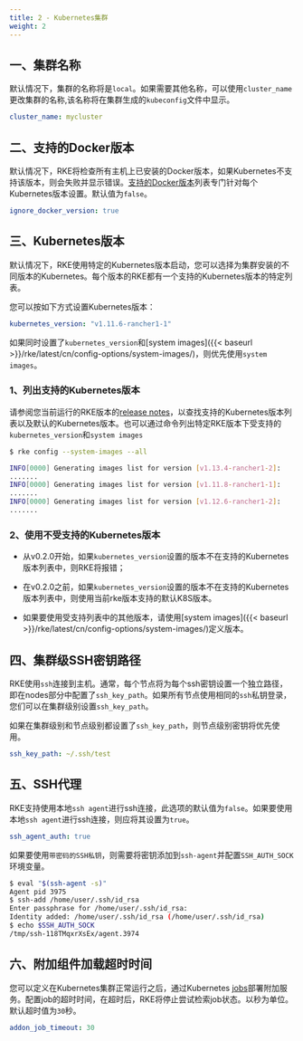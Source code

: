```yaml
---
title: 2 - Kubernetes集群
weight: 2
---
```


## 一、集群名称

默认情况下，集群的名称将是`local`。如果需要其他名称，可以使用`cluster_name`更改集群的名称,该名称将在集群生成的`kubeconfig`文件中显示。

```yaml
cluster_name: mycluster
```

## 二、支持的Docker版本

默认情况下，RKE将检查所有主机上已安装的Docker版本，如果Kubernetes不支持该版本，则会失败并显示错误。[支持的Docker版本](https://github.com/rancher/rke/blob/master/docker/docker.go#L37-L41)列表专门针对每个Kubernetes版本设置。默认值为`false`。

```yaml
ignore_docker_version: true
```

## 三、Kubernetes版本

默认情况下，RKE使用特定的Kubernetes版本启动，您可以选择为集群安装的不同版本的Kubernetes。每个版本的RKE都有一个支持的Kubernetes版本的特定列表。

您可以按如下方式设置Kubernetes版本：

```yaml
kubernetes_version: "v1.11.6-rancher1-1"
```

如果同时设置了`kubernetes_version`和[system images]({{< baseurl >}}/rke/latest/cn/config-options/system-images/)，则优先使用`system images`。

### 1、列出支持的Kubernetes版本

请参阅您当前运行的RKE版本的[release notes](https://github.com/rancher/rke/releases)，以查找支持的Kubernetes版本列表以及默认的Kubernetes版本。也可以通过命令列出特定RKE版本下受支持的`kubernetes_version`和`system images`

```bash
$ rke config --system-images --all

INFO[0000] Generating images list for version [v1.13.4-rancher1-2]:
.......
INFO[0000] Generating images list for version [v1.11.8-rancher1-1]:
.......
INFO[0000] Generating images list for version [v1.12.6-rancher1-2]:
.......
```

### 2、使用不受支持的Kubernetes版本

- 从v0.2.0开始，如果`kubernetes_version`设置的版本不在支持的Kubernetes版本列表中，则RKE将报错；

- 在v0.2.0之前，如果`kubernetes_version`设置的版本不在支持的Kubernetes版本列表中，则使用当前rke版本支持的默认K8S版本。

- 如果要使用受支持列表中的其他版本，请使用[system images]({{< baseurl >}}/rke/latest/cn/config-options/system-images/)定义版本。

## 四、集群级SSH密钥路径

RKE使用`ssh`连接到主机。通常，每个节点将为每个ssh密钥设置一个独立路径，即在nodes部分中配置了`ssh_key_path`。如果所有节点使用相同的`ssh`私钥登录，您们可以在集群级别设置`ssh_key_path`。

如果在集群级别和节点级别都设置了`ssh_key_path`，则节点级别密钥将优先使用。

```yaml
ssh_key_path: ~/.ssh/test
```

## 五、SSH代理

RKE支持使用本地`ssh agent`进行ssh连接，此选项的默认值为`false`。如果要使用本地`ssh agent`进行ssh连接，则应将其设置为`true`。

```yaml
ssh_agent_auth: true
```

如果要使用`带密码的SSH私钥`，则需要将密钥添加到`ssh-agent`并配置`SSH_AUTH_SOCK`环境变量。

```bash
$ eval "$(ssh-agent -s)"
Agent pid 3975
$ ssh-add /home/user/.ssh/id_rsa
Enter passphrase for /home/user/.ssh/id_rsa:
Identity added: /home/user/.ssh/id_rsa (/home/user/.ssh/id_rsa)
$ echo $SSH_AUTH_SOCK
/tmp/ssh-118TMqxrXsEx/agent.3974
```

## 六、附加组件加载超时时间

您可以定义在Kubernetes集群正常运行之后，通过Kubernetes [jobs](https://kubernetes.io/docs/concepts/workloads/controllers/jobs-run-to-completion/)部署附加服务。配置job的超时时间，在超时后，RKE将停止尝试检索job状态。以秒为单位。默认超时值为`30`秒。

```yaml
addon_job_timeout: 30
```
